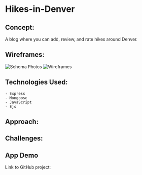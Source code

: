 # Hikes-in-Denver

## Concept:

A blog where you can add, review, and rate hikes around Denver.

## Wireframes:

![Schema Photos](./views/articles/images/ERD.png)
![Wireframes](./views/articles/images/Wireframe.png)

## Technologies Used:

    - Express
    - Mongoose
    - JavaScript
    - Ejs

## Approach:

## Challenges:

## App Demo

Link to GitHub project:
